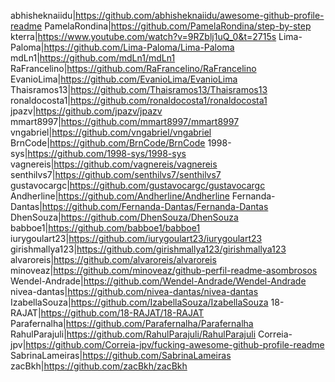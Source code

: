 abhisheknaiidu|https://github.com/abhisheknaiidu/awesome-github-profile-readme
PamelaRondina|https://github.com/PamelaRondina/step-by-step
kterra|https://www.youtube.com/watch?v=9RZblj1uQ_0&t=2715s
Lima-Paloma|https://github.com/Lima-Paloma/Lima-Paloma
mdLn1|https://github.com/mdLn1/mdLn1
RaFrancelino|https://github.com/RaFrancelino/RaFrancelino
EvanioLima|https://github.com/EvanioLima/EvanioLima
Thaisramos13|https://github.com/Thaisramos13/Thaisramos13
ronaldocosta1|https://github.com/ronaldocosta1/ronaldocosta1
jpazv|https://github.com/jpazv/jpazv
mmart8997|https://github.com/mmart8997/mmart8997
vngabriel|https://github.com/vngabriel/vngabriel
BrnCode|https://github.com/BrnCode/BrnCode
1998-sys|https://github.com/1998-sys/1998-sys
vagnereis|https://github.com/vagnereis/vagnereis
senthilvs7|https://github.com/senthilvs7/senthilvs7
gustavocargc|https://github.com/gustavocargc/gustavocargc
Andherline|https://github.com/Andherline/Andherline
Fernanda-Dantas|https://github.com/Fernanda-Dantas/Fernanda-Dantas
DhenSouza|https://github.com/DhenSouza/DhenSouza
babboe1|https://github.com/babboe1/babboe1
iurygoulart23|https://github.com/iurygoulart23/iurygoulart23
girishmallya123|https://github.com/girishmallya123/girishmallya123
alvaroreis|https://github.com/alvaroreis/alvaroreis
minoveaz|https://github.com/minoveaz/github-perfil-readme-asombrosos
Wendel-Andrade|https://github.com/Wendel-Andrade/Wendel-Andrade
nivea-dantas|https://github.com/nivea-dantas/nivea-dantas
IzabellaSouza|https://github.com/IzabellaSouza/IzabellaSouza
18-RAJAT|https://github.com/18-RAJAT/18-RAJAT
Parafernalha|https://github.com/Parafernalha/Parafernalha
RahulParajuli|https://github.com/RahulParajuli/RahulParajuli
Correia-jpv|https://github.com/Correia-jpv/fucking-awesome-github-profile-readme
SabrinaLameiras|https://github.com/SabrinaLameiras
zacBkh|https://github.com/zacBkh/zacBkh